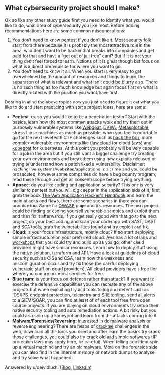 ## What cybersecurity project should I make?

Ok so like any other study guide first you need to identify what you would like to do, what area of cybersecurity you like most. Before adding recommendations here are some common misconceptions:
1. You don’t need to know pentest if you don’t like it. Most security folk start from there because it is probably the most attractive role in the area, who don’t want to be hacker that breaks into companies and get paid for that and have a “get out of jail free” card? But if it is not your thing don’t feel forced to learn. Notions of it is great though but focus on what is a direct prerequisite for where you want to go.
2. You don’t need to know it all. When you start is very easy to get overwhelmed by the amount of resources and things to learn, the separation of what is relevant and what isn’t could be blurry also. There is no such thing as too much knowledge but again focus first on what is directly related with the position you want/have first.

Bearing in mind the above topics now you just need to figure it out what you like to do and start practicing with some project ideas, here are some:

- **Pentest:** ok so you would like to be a penetration tester? Start with the basics, learn how the most common attacks work and try them out in purposely vulnerable systems like [Webgoat](https://owasp.org/www-project-webgoat/), [DVWA](https://dvwa.co.uk/), [Metasploitable](https://information.rapid7.com/download-metasploitable-2017.html), stress those machines as much as possible, when you feel comfortable go for the next level with CTF challenges such as [hack the box](https://www.hackthebox.eu/), more complex vulnerable environments like [flaw.cloud](http://flaws.cloud/) for cloud (aws) and [kubegoat](https://madhuakula.com/kubernetes-goat/kubernetes-goat/setup.html) for kubernetes. At this point you probably will be very capable for a job in the area but if you still want a bigger challenge try creating your own environments and break them using new exploits released or trying to understand how a patch fixed a vulnerability. Disclaimer: hacking live systems/websites/applications is a crime and you could be prosecuted, however some companies do have a bug bounty program, read those through and get all consent/scope before trying anything.
- **Appsec:** do you like coding and application security? This one is very similar to pentest but you will dig deeper in the application side of it, first grab the book [The Web Application Hacker's Handbook](https://www.amazon.com/Web-Application-Hackers-Handbook-Exploiting/dp/1118026470/ref=sr_1_1?crid=3TTO0O8IO1VWN&dchild=1&keywords=web+application+hackers+handbook&qid=1627352136&sprefix=web+app%2Caps%2C475&sr=8-1) and learn the main attacks and flaws, there are some scenarios in there you can practice too. Same for [OWASP](https://owasp.org/www-project-top-ten/) page and it’s resources. The next project could be finding or coding yourself vulnerable samples and exploit them and then fix it afterwards. If you got really good with that go to the next project, do your best coding and scan your code/app with SAST, DAST and SCA tools, grab the vulnerabilities found and try exploit and fix.
- **Cloud:** is your focus infrastructure, mostly cloud? If so start deploying simple infrastructure on your preferred cloud. Aws has a lot of [labs and workshops](https://workshops.aws/) that you could try and build up as you go, other cloud providers might have similar resources. Learn how to deploy stuff using the native solution, terraform and API. Have a look at guidelines of cloud security such as CIS and CSA, learn how the weakness and misconfiguration occur and try fix those (be careful deploying vulnerable stuff on cloud providers). All cloud providers have a free tier where you can try out most services for free.
- **Blue team:** is your focus on defence rather than attack? If you want to exercise the defensive capabilities you can recreate any of the above projects but when exploiting try add tools to log and detect such as IDS/IPS, endpoint protection, telemetry and SRE tooling, send all alerts to a SIEM/SOAR, you can find at least of of each tool free from open source projects. If you are playing on cloud environments try setup their native security tooling and auto remediation actions. A bit risky but you could also spin up a honeypot and learn from the attacks coming into it.
- **Malware/Forensics/Reversing:** interested in do malware analysis or reverse engineering? There are heaps of [crackme](https://crackmes.one/) challenges in the web, download all the tools you need and after learn the basics try crack those challenges, you could also try crack old and simple softwares (IP protection laws may apply here, be careful). When felling confident spin up a virtual machine and try an old malware. More on the forensics side you can also find in the internet memory or network dumps to analyse and try solve what happened.

Answered by u/deividluchi ([Blog](https://deividluchi.medium.com/), [LinkedIn](https://www.linkedin.com/in/davidluchi/))
